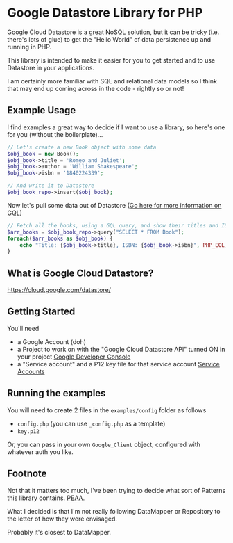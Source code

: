# Google Datastore Library for PHP #

Google Cloud Datastore is a great NoSQL solution, but it can be tricky (i.e. there's lots of glue) to get the "Hello World" of data persistence up and running in PHP.

This library is intended to make it easier for you to get started and to use Datastore in your applications.

I am certainly more familiar with SQL and relational data models so I think that may end up coming across in the code - rightly so or not!

## Example Usage ##

I find examples a great way to decide if I want to use a library, so here's one for you (without the boilerplate)...

```php
// Let's create a new Book object with some data
$obj_book = new Book();
$obj_book->title = 'Romeo and Juliet';
$obj_book->author = 'William Shakespeare';
$obj_book->isbn = '1840224339';

// And write it to Datastore
$obj_book_repo->insert($obj_book);
```

Now let's pull some data out of Datastore ([Go here for more information on GQL](https://cloud.google.com/datastore/docs/concepts/gql))

```php
// Fetch all the books, using a GQL query, and show their titles and ISBN
$arr_books = $obj_book_repo->query("SELECT * FROM Book");
foreach($arr_books as $obj_book) {
    echo "Title: {$obj_book->title}, ISBN: {$obj_book->isbn}", PHP_EOL;
}
```

## What is Google Cloud Datastore? ##

https://cloud.google.com/datastore/

## Getting Started ##

You'll need 
- a Google Account (doh)
- a Project to work on with the "Google Cloud Datastore API" turned ON in your project [Google Developer Console](https://console.developers.google.com/)
- a "Service account" and a P12 key file for that service account [Service Accounts](https://developers.google.com/accounts/docs/OAuth2#serviceaccount)

## Running the examples ##

You will need to create 2 files in the `examples/config` folder as follows
- `config.php` (you can use `_config.php` as a template)
- `key.p12`

Or, you can pass in your own `Google_Client` object, configured with whatever auth you like.


## Footnote ##

Not that it matters too much, I've been trying to decide what sort of Patterns this library contains. [PEAA](http://martinfowler.com/eaaCatalog/index.html).

What I decided is that I'm not really following DataMapper or Repository to the letter of how they were envisaged.

Probably it's closest to DataMapper. 
